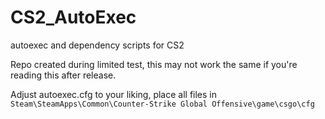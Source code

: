 # CS2_AutoExec
autoexec and dependency scripts for CS2

Repo created during limited test, this may not work the same if you're reading this after release.

Adjust autoexec.cfg to your liking, place all files in `Steam\SteamApps\Common\Counter-Strike Global Offensive\game\csgo\cfg`
